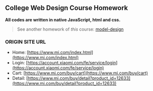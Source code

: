 ## College Web Design Course Homework

**All codes are written in native JavaScript, html and css.**

> See another homework of *this* course: [model-design](https://dusktilldawn85.github.io/exe-model-design/)

### ORIGIN SITE URL
- Home: [https://www.mi.com/index.html](https://www.mi.com/index.html)
- Login: [https://account.xiaomi.com/fe/service/login](https://account.xiaomi.com/fe/service/login)
- Cart: [https://www.mi.com/buy/cart](https://www.mi.com/buy/cart)
- Detail: [https://www.mi.com/buy/detail?product_id=12633](https://www.mi.com/buy/detail?product_id=12633)
